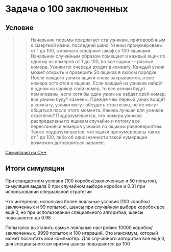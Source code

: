 # Задача о 100 заключенных

## Условие

>>Начальник тюрьмы предлагает ста узникам, приговорённым к смертной казни, последний шанс. Узники пронумерованы от 1 до 100, а комната содержит шкаф со 100 ящиками. Начальник случайным образом помещает в каждый ящик по одному из номеров от 1 до 100, во все ящики — разные номера. Узники по очереди входят в комнату. Каждый узник может открыть и проверить 50 ящиков в любом порядке. После каждого узника ящики снова закрываются, а все номера остаются в ящиках. Если каждый из узников найдёт в одном из ящиков свой номер, то все узники будут помилованы; если хотя бы один узник не найдёт свой номер, все узники будут казнены. Прежде чем первый узник войдёт в комнату, узники могут обсудить стратегию, но не могут общаться после этого момента. Какова лучшая для узников стратегия?
Подразумевается, что номера узников распределены по ящикам случайно и потому все перестановки номеров узников по ящикам равновероятны. Также подразумевается, что ящики пронумерованы также от 1 до 100, либо об однозначности такой нумерации возможно договориться заранее.

[Симуляция на C++](/main.cpp)

## Итоги симуляции

При стандартном условии (100 коробок/заключенных и 50 попыток), симуляция выдала 0 при случайном выборе коробок и 0.31 при использовании специальной стратегии

Что интересно, используя более лояльные условия (100 коробок/заключенных и 99 попыток), шансы при случайном выборе коробок все ещё 0, но при использовании специального алгоритма, шансы повышаются до 0.98

Попытался выставить самые лояльные настройки: 10000 коробок/заключенных, 9999 попыток и 100 итераций. Это максимум, который может посчитать мой компьютер. Для случайного алгоритма все ещё 0, для специального алгоритма шансы повышаются до 100
